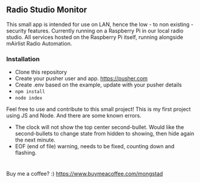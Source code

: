 ## Radio Studio Monitor
This small app is intended for use on LAN, hence the low - to non existing - security features. Currently running on a Raspberry Pi in our local radio studio. All services hosted on the Raspberry Pi itself, running alongside mAirlist Radio Automation.

### Installation
* Clone this repository
* Create your pusher user and app. https://pusher.com
* Create .env based on the example, update with your pusher details
* `npm install`
* `node index`


Feel free to use and contribute to this small project! This is my first project using JS and Node. And there are some known errors.

* The clock will not show the top center second-bullet. Would like the second-bullets to change state from hidden to showing, then hide again the next minute.
* EOF (end of file) warning, needs to be fixed, counting down and flashing.


#
Buy me a coffee? :) 
https://www.buymeacoffee.com/mongstad
